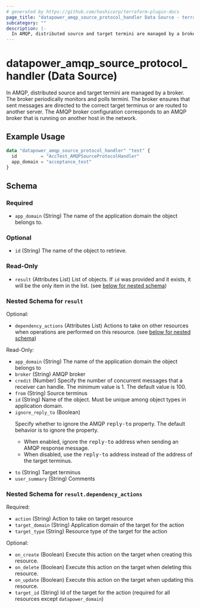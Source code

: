 ```yaml
---
# generated by https://github.com/hashicorp/terraform-plugin-docs
page_title: "datapower_amqp_source_protocol_handler Data Source - terraform-provider-datapower"
subcategory: ""
description: |-
  In AMQP, distributed source and target termini are managed by a broker. The broker periodically monitors and polls termini. The broker ensures that sent messages are directed to the correct target terminus or are routed to another server. The AMQP broker configuration corresponds to an AMQP broker that is running on another host in the network.
---
```


# datapower_amqp_source_protocol_handler (Data Source)

In AMQP, distributed source and target termini are managed by a broker. The broker periodically monitors and polls termini. The broker ensures that sent messages are directed to the correct target terminus or are routed to another server. The AMQP broker configuration corresponds to an AMQP broker that is running on another host in the network.

## Example Usage

```terraform
data "datapower_amqp_source_protocol_handler" "test" {
  id         = "AccTest_AMQPSourceProtocolHandler"
  app_domain = "acceptance_test"
}
```

<!-- schema generated by tfplugindocs -->
## Schema

### Required

- `app_domain` (String) The name of the application domain the object belongs to.

### Optional

- `id` (String) The name of the object to retrieve.

### Read-Only

- `result` (Attributes List) List of objects. If `id` was provided and it exists, it will be the only item in the list. (see [below for nested schema](#nestedatt--result))

<a id="nestedatt--result"></a>
### Nested Schema for `result`

Optional:

- `dependency_actions` (Attributes List) Actions to take on other resources when operations are performed on this resource. (see [below for nested schema](#nestedatt--result--dependency_actions))

Read-Only:

- `app_domain` (String) The name of the application domain the object belongs to
- `broker` (String) AMQP broker
- `credit` (Number) Specify the number of concurrent messages that a receiver can handle. The minimum value is 1. The default value is 100.
- `from` (String) Source terminus
- `id` (String) Name of the object. Must be unique among object types in application domain.
- `ignore_reply_to` (Boolean) <p>Specify whether to ignore the AMQP <tt>reply-to</tt> property. The default behavior is to ignore the property. <ul><li>When enabled, ignore the <tt>reply-to</tt> address when sending an AMQP response message.</li><li>When disabled, use the <tt>reply-to</tt> address instead of the address of the target terminus.</li></ul></p>
- `to` (String) Target terminus
- `user_summary` (String) Comments

<a id="nestedatt--result--dependency_actions"></a>
### Nested Schema for `result.dependency_actions`

Required:

- `action` (String) Action to take on target resource
- `target_domain` (String) Application domain of the target for the action
- `target_type` (String) Resource type of the target for the action

Optional:

- `on_create` (Boolean) Execute this action on the target when creating this resource.
- `on_delete` (Boolean) Execute this action on the target when deleting this resource.
- `on_update` (Boolean) Execute this action on the target when updating this resource.
- `target_id` (String) Id of the target for the action (required for all resources except `datapower_domain`)
